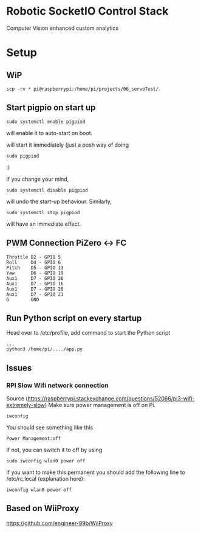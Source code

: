 # Robotic SocketIO Control Stack
Computer Vision enhanced custom analytics

# Setup


## WiP

    scp -rv * pi@raspberrypi:/home/pi/projects/06_servoTest/.


## Start pigpio on start up



    sudo systemctl enable pigpiod

will enable it to auto-start on boot.

    
   

will start it immediately (just a posh way of doing

    sudo pigpiod

:)

If you change your mind,

    sudo systemctl disable pigpiod

will undo the start-up behaviour. Similarly,

    sudo systemctl stop pigpiod

will have an immediate effect.


## PWM Connection PiZero <-> FC

    Throttle D2 - GPIO 5
    Roll     D4 - GPIO 6
    Pitch    D5 - GPIO 13
    Yaw      D6 - GPIO 19
    Aux1     D7 - GPIO 26
    Aux1     D7 - GPIO 16
    Aux1     D7 - GPIO 20
    Aux1     D7 - GPIO 21
    G        GND
    
## Run Python script on every startup
Head over to /etc/profile, add command to start the Python script

    ...
    python3 /home/pi/..../app.py


## Issues

### RPI Slow Wifi network connection


Source (https://raspberrypi.stackexchange.com/questions/52066/pi3-wifi-extremely-slow)
Make sure power management is off on Pi.

    iwconfig

You should see something like this

    Power Management:off

If not, you can switch it to off by using

    sudo iwconfig wlan0 power off

If you want to make this permanent you should add the following line to /etc/rc.local (explanation here):

    iwconfig wlan0 power off






## Based on WiiProxy

https://github.com/engineer-99b/WiiProxy